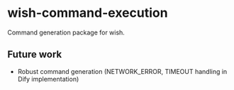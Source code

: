 # wish-command-execution

Command generation package for wish.

## Future work

- Robust command generation (NETWORK_ERROR, TIMEOUT handling in Dify implementation)
